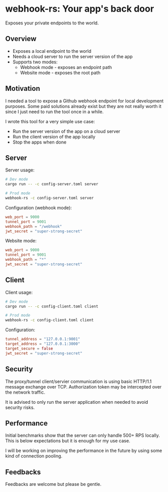 # webhook-rs: Your app's back door

Exposes your private endpoints to the world.

## Overview

- Exposes a local endpoint to the world
- Needs a cloud server to run the server version of the app
- Supports two modes:
    - Webhook mode - exposes an endpoint path
    - Website mode - exposes the root path

## Motivation

I needed a tool to expose a Github webhook endpoint for local
development purposes. Some paid solutions already exist but they are
not really worth it since I just need to run the tool once in a while.

I wrote this tool for a very simple use case:
- Run the server version of the app on a cloud server
- Run the client version of the app locally
- Stop the apps when done

## Server

Server usage:

```bash
# Dev mode
cargo run -- -c config-server.toml server

# Prod mode
webhook-rs -c config-server.toml server
```

Configuration (webhook mode):

```toml
web_port = 9000
tunnel_port = 9001
webhook_path = "/webhook"
jwt_secret = "super-strong-secret"
```

Website mode:

```toml
web_port = 9000
tunnel_port = 9001
webhook_path = "*"
jwt_secret = "super-strong-secret"
```

## Client

Client usage:

```bash
# Dev mode
cargo run -- -c config-client.toml client

# Prod mode
webhook-rs -c config-client.toml client
```

Configuration:

```toml
tunnel_address = "127.0.0.1:9001"
target_address = "127.0.0.1:3000"
target_secure = false
jwt_secret = "super-strong-secret"
```

## Security

The proxy/tunnel client/servier communication is using basic HTTP/1.1 message
exchange over TCP. Authorization token may be intercepted over the network
traffic.

It is advised to only run the server application when needed to avoid security risks.

## Performance

Initial benchmarks show that the server can only handle 500+ RPS locally.
This is below expectations but it is enough for my use case.

I will be working on improving the performance in the future by
using some kind of connection pooling.

## Feedbacks

Feedbacks are welcome but please be gentle.
